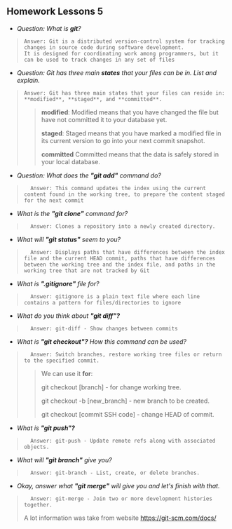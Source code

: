 ## Homework Lessons 5

  - *Question: What is **git**?*
>
>     Answer: Git is a distributed version-control system for tracking changes in source code during software development.
>     It is designed for coordinating work among programmers, but it can be used to track changes in any set of files
 
 
  - *Question: Git has three main **states** that your files can be in. List and explain.*
>
>     Answer: Git has three main states that your files can reside in: **modified**, **staged**, and **committed**.
> 
>>   **modified**: Modified means that you have changed the file but have not committed it to your database yet.
>>
>>   **staged**: Staged means that you have marked a modified file in its current version to go into your next commit snapshot.
>>
>>   **committed**  Committed means that the data is safely stored in your local database.

  - *Question: What does the **"git add"** command do?*
>
>       Answer: This command updates the index using the current content found in the working tree, to prepare the content staged for the next commit

  - *What is the **"git clone"** command for?*
>
>       Answer: Clones a repository into a newly created directory.

  - *What will **"git status"** seem to you?*
>
>       Answer: Displays paths that have differences between the index file and the current HEAD commit, paths that have differences between the working tree and the index file, and paths in the working tree that are not tracked by Git


  - *What is **".gitignore"** file for?*
>
>       Answer: gitignore is a plain text file where each line contains a pattern for files/directories to ignore
>
  - *What do you think about **"git diff"?***
>
>       Answer: git-diff - Show changes between commits
>
  - *What is **"git checkout"?** How this command can be used?*
>
>       Answer: Switch branches, restore working tree files or return to the specified commit.
>> We can use it **for**:
>>
>>git checkout [branch] - for change working tree.
>>
>> git checkout -b [new_branch]  - new branch to be created.
>>
>> git checkout [commit SSH code]  - change HEAD of commit.
>
  - *What is **"git push"?***
>
>       Answer: git-push - Update remote refs along with associated objects.
>
  - *What will **"git branch"** give you?*
>
>       Answer: git-branch - List, create, or delete branches.
>
  - *Okay, answer what **"git merge"** will give you and let's finish with that.*
>
>       Answer: git-merge - Join two or more development histories together.
> A lot information was take from website https://git-scm.com/docs/
